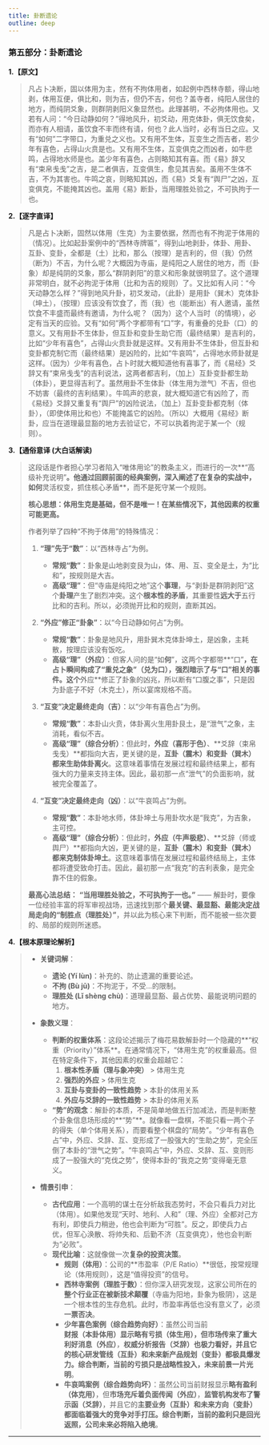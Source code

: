 ```yaml
---
title: 卦断遗论
outline: deep
---
```

  
### **第五部分：卦断遗论**

**1.【原文】**
> 凡占卜决断，固以体用为主，然有不拘体用者，如起例中西林寺额，得山地剥，体用互便，俱比和，则为吉，但仍不吉，何也？盖寺者，纯阳人居住的地方，而纯阴爻象，则群阴剥阳义象显然也。此理甚明，不必拘体用也。又若有人问：“今日动静如何？”得地风升，初爻动，用克体卦，俱无饮食矣，而亦有人相请，虽饮食不丰而终有请，何也？此人当时，必有当日之应。又有“如何”二字带口，为重兑之义也。又有用不生体，互变生之而吉者，若少年有喜色，占得山火贲是也。又有用不生体，互变俱克之而凶者，如牛悲鸣，占得地水师是也。盖少年有喜色，占则略知其有喜。而《易》辞又有“束帛戋戋”之吉，是二者俱吉，互变俱生，愈见其吉矣。虽用不生体不吉，不为其害也。牛鸣之哀，则略知其凶，而《易》爻复有“舆尸”之凶，互变俱克，不能掩其凶也。盖用《易》断卦，当用理胜处验之，不可执拘于一也。

**2.【逐字直译】**
> 凡是占卜决断，固然以体用（生克）为主要依据，然而也有不拘泥于体用的（情况）。比如起卦案例中的“西林寺牌匾”，得到山地剥卦，体卦、用卦、互卦、变卦，全都是（土）比和，那么（按理）是吉利的，但（我）仍然（断为）不吉，为什么呢？大概因为寺庙，是纯阳之人居住的地方，而（卦象）却是纯阴的爻象，那么“群阴剥阳”的意义和形象就很明显了。这个道理非常明白，就不必拘泥于体用（比和为吉的规则）了。又比如有人问：“今天动静怎么样？”得到地风升卦，初爻发动，（此卦）是用卦（巽木）克体卦（坤土），（按理）应该没有饮食了，而（我）也（能断出）有人邀请，虽然饮食不丰盛而最终有邀请，为什么呢？（因为）这个人当时（的情境），必定有当天的应验。又有“如何”两个字都带有“口”字，有重叠的兑卦（口）的意义。又有用卦不生体卦，但互卦和变卦生助它而（最终结果）是吉利的，比如“少年有喜色”，占得山火贲卦就是这样。又有用卦不生体卦，但互卦和变卦都克制它而（最终结果）是凶险的，比如“牛哀鸣”，占得地水师卦就是这样。（因为）少年有喜色，占卜时就大概知道他有喜事了，而《易经》爻辞又有“束帛戋戋”的吉利说法，这两者都吉利，（加上）互卦变卦都生助（体卦），更显得吉利了。虽然用卦不生体卦（体生用为泄气）不吉，但也不妨害（最终的吉利结果）。牛鸣声的悲哀，就大概知道它有凶险了，而《易经》爻辞又重复有“舆尸”的凶险说法，（加上）互卦变卦都克制（体卦），（即使体用比和也）不能掩盖它的凶险。（所以）大概用《易经》断卦，应当在道理最显豁的地方去验证它，不可以执着拘泥于某一个（规则）。

**3.【通俗意译 (大白话解读)**
> 这段话是作者担心学习者陷入“唯体用论”的教条主义，而进行的一次**“高级补充说明”**。他通过回顾前面的经典案例，深入阐述了在复杂的实战中，如何**灵活权变，抓住核心矛盾**，而不是死守某一个规则。
> 
> **核心思想：体用生克是基础，但不是唯一！在某些情况下，其他因素的权重可能更高。**
> 
> 作者列举了四种“不拘于体用”的特殊情况：
> 
> 1.  **“理”先于“数”**：以“西林寺占”为例。
>     *   **常规“数”**：卦象是山地剥变艮为山，体、用、互、变全是土，为“比和”，按规则是大吉。
>     *   **高级“理”**：但“寺庙是纯阳之地”这个**事理**，与“剥卦是群阴剥阳”这个**卦理**产生了剧烈冲突。这个**根本性的矛盾**，其重要性**远大于**五行比和的吉利。所以，必须抛开比和的规则，直断其凶。
> 
> 2.  **“外应”修正“卦象”**：以“今日动静如何占”为例。
>     *   **常规“数”**：卦象是地风升，用卦巽木克体卦坤土，是凶象，主耗散，按理应该没有饭吃。
>     *   **高级“理”（外应）**：但客人问的是“如**何**”，这两个字都带**“口”**，在占卜瞬间构成了“重兑之象”（兑为口），强烈暗示了与“口”相关的事件。这个**外应**修正了卦象的凶兆，所以断有“口腹之事”，只是因为卦底子不好（木克土），所以宴席规格不高。
> 
> 3.  **“互变”决定最终走向（吉）**：以“少年有喜色占”为例。
>     *   **常规“数”**：本卦山火贲，体卦离火生用卦艮土，是“泄气”之象，主消耗，看似不吉。
>     *   **高级“理”（综合分析）**：但此时，**外应（喜形于色）**、**爻辞（束帛戋戋）**都指向大吉，更关键的是，**互卦（震木）和变卦（巽木）都来生助体卦离火**。这意味着事情在发展过程和最终结果上，都有强大的力量来支持主体。因此，最初那一点“泄气”的负面影响，就被完全覆盖了。
> 
> 4.  **“互变”决定最终走向（凶）**：以“牛哀鸣占”为例。
>     *   **常规“数”**：本卦地水师，体卦坤土与用卦坎水是“我克”，为吉象，主可控。
>     *   **高级“理”（综合分析）**：但此时，**外应（牛声极悲）**、**爻辞（师或舆尸）**都指向大凶，更关键的是，**互卦（震木）和变卦（巽木）都来克制体卦坤土**。这意味着事情在发展过程和最终结局上，主体都将遭受致命打击。因此，最初那一点“我克”的吉利表象，是完全靠不住的假象。
> 
> **最高心法总结：**
> **“当用理胜处验之，不可执拘于一也。”** —— 解卦时，要像一位经验丰富的将军审视战场，迅速找到那个**最关键、最显豁、最能决定战局走向的“制胜点（理胜处）”**，并以此为核心来下判断，而不能被一些次要的、局部的规则所迷惑。

**4.【根本原理论解析】**
> *   **关键词解**：
>     *   **遗论 (Yí lùn)**：补充的、防止遗漏的重要论述。
>     *   **不拘 (Bù jū)**：不拘泥于，不受…的限制。
>     *   **理胜处 (Lǐ shèng chù)**：道理最显豁、最占优势、最能说明问题的地方。
> 
> *   **象数义理**：
>     *   **判断的权重体系**：这段论述揭示了梅花易数解卦时一个隐藏的**“权重（Priority）”体系**。在通常情况下，“体用生克”的权重最高。但在特定条件下，其他因素的权重会超越它：
>         1.  **根本性矛盾（理与象冲突）** > 体用生克
>         2.  **强烈的外应** > 体用生克
>         3.  **互卦与变卦的一致性趋势** > 本卦的体用关系
>         4.  **外应与爻辞的一致性趋势** > 本卦的体用关系
>     *   **“势”的观念**：解卦的本质，不是简单地做五行加减法，而是判断整个卦象信息场形成的**“势”**。就像看一盘棋，不能只看一两个子的得失（单个体用关系），而要看整个棋盘的“局势”。“少年有喜色占”中，外应、爻辞、互、变形成了一股强大的“生助之势”，完全压倒了本卦的“泄气之势”。“牛哀鸣占”中，外应、爻辞、互、变则形成了一股强大的“克伐之势”，使得本卦的“我克之势”变得毫无意义。
> 
> *   **情景引申**：
>     *   **古代应用**：一个高明的谋士在分析敌我态势时，不会只看兵力对比（体用）。如果他发现“天时、地利、人和”（理、外应）全都对己方有利，即使兵力稍逊，他也会判断为“可胜”。反之，即使兵力占优，但军心涣散、将帅失和、后勤不济（互变俱克），他也会判断为“必败”。
>     *   **现代比喻**：这就像做一次**复杂的投资决策**。
>         *   **规则（体用）**：公司的**市盈率（P/E Ratio）**很低，按常规理论（体用规则），这是“值得投资”的信号。
>         *   **西林寺案例（理胜于数）**：但你深入研究发现，这家公司所在的**整个行业正在被新技术颠覆**（寺庙为阳地，卦象为极阴），这是一个根本性的生存危机。此时，市盈率再低也没有意义了，必须**一票否决**。
>         *   **少年喜色案例（综合趋势向好）**：虽然公司当前**财报（本卦体用）**显示略有亏损（体生用），但**市场传来了重大利好消息（外应）**，**权威分析报告（爻辞）**也极力看好，并且它的**核心研发管线（互卦）**和**未来新产品规划（变卦）**都极具爆发力。综合判断，当前的亏损只是战略性投入，未来**前景一片光明**。
>         *   **牛哀鸣案例（综合趋势向坏）**：虽然公司当前财报显示**略有盈利（体克用）**，但**市场充斥着负面传闻（外应）**，**监管机构发布了警示函（爻辞）**，并且它的**主要业务（互卦）**和**未来方向（变卦）**都面临着强大的竞争对手打压。综合判断，当前的盈利只是回光返照，公司**未来必将陷入绝境**。

---
